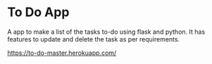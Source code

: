 # To Do App

A app to make a list of the tasks to-do using flask and python. It has features to update and delete the task as per requirements. 

https://to-do-master.herokuapp.com/
